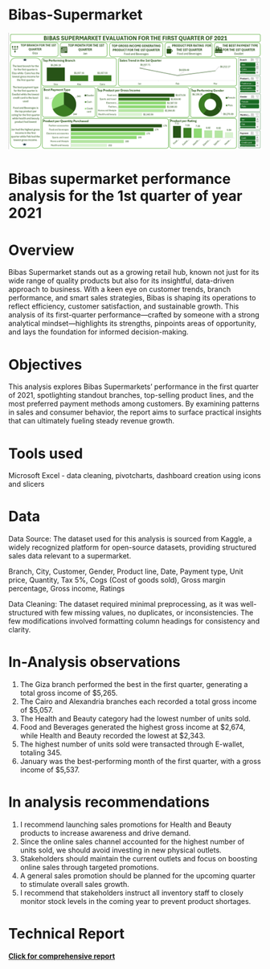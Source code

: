 # Bibas-Supermarket
![Dashboard Preview](https://github.com/Eedrizgit/Bibas-Supermarket/blob/main/task%2003%20dashboard.png)

# **Bibas supermarket performance analysis for the 1st quarter of year 2021**
# Overview
Bibas Supermarket stands out as a growing retail hub, known not just for its wide range of quality products but also for its insightful, data-driven approach to business. With a keen eye on customer trends, branch performance, and smart sales strategies, Bibas is shaping its operations to reflect efficiency, customer satisfaction, and sustainable growth. This analysis of its first-quarter performance—crafted by someone with a strong analytical mindset—highlights its strengths, pinpoints areas of opportunity, and lays the foundation for informed decision-making.
# Objectives
This analysis explores Bibas Supermarkets’ performance in the first quarter of 2021, spotlighting standout branches, top-selling product lines, and the most preferred payment methods among customers. By examining patterns in sales and consumer behavior, the report aims to surface practical insights that can ultimately fueling steady revenue growth.
# Tools used
Microsoft Excel - data cleaning, pivotcharts, dashboard creation using icons and slicers
# Data
Data Source: The dataset used for this analysis is sourced from Kaggle, a widely recognized platform for open-source datasets, providing structured sales data relevant to a supermarket.

Branch, City, Customer, Gender, Product line, Date, Payment type, Unit price, Quantity, Tax 5%, Cogs (Cost of goods sold), Gross margin percentage, Gross income, Ratings

Data Cleaning: The dataset required minimal preprocessing, as it was well-structured with few missing values, no duplicates, or inconsistencies. The few modifications involved formatting column headings for consistency and clarity.

# In-Analysis observations

1. The Giza branch performed the best in the first quarter, generating a total gross income of $5,265.
2. The Cairo and Alexandria branches each recorded a total gross income of $5,057.
3. The Health and Beauty category had the lowest number of units sold.
4. Food and Beverages generated the highest gross income at $2,674, while Health and Beauty recorded the lowest at $2,343.
5. The highest number of units sold were transacted through E-wallet, totaling 345.
6. January was the best-performing month of the first quarter, with a gross income of $5,537.

# In analysis recommendations

1. I recommend launching sales promotions for Health and Beauty products to increase awareness and drive demand.
2. Since the online sales channel accounted for the highest number of units sold, we should avoid investing in new physical outlets.
3. Stakeholders should maintain the current outlets and focus on boosting online sales through targeted promotions.
4. A general sales promotion should be planned for the upcoming quarter to stimulate overall sales growth.
5. I recommend that stakeholders instruct all inventory staff to closely monitor stock levels in the coming year to prevent product shortages.
# Technical Report
[**Click for comprehensive report**](https://medium.com/@akinteyeidris/bibas-supermarket-evaluation-for-the-first-quarter-of-2021-8ebee493e030)  
#####

